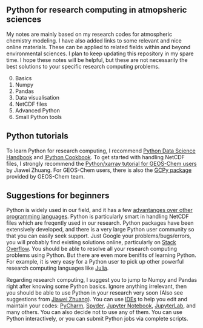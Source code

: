## Python for research computing in atmopsheric sciences
My notes are mainly based on my research codes for atmospheric chemistry modeling. I have also added links to some relevant and nice online materials. These can be applied to related fields within and beyond environmental sciences. I plan to keep updating this repository in my spare time. I hope these notes will be helpful, but these are not necessarily the best solutions to your specific research computing problems.

0. Basics
1. Numpy
2. Pandas
3. Data visualisation
4. NetCDF files
5. Advanced Python
6. Small Python tools

## Python tutorials
To learn Python for research computing, I recommend [Python Data Science Handbook](https://jakevdp.github.io/PythonDataScienceHandbook/) and [IPython Cookbook](https://ipython-books.github.io/). To get started with handling NetCDF files, I strongly recommend the [Python/xarray tutorial for GEOS-Chem users](https://github.com/geoschem/GEOSChem-python-tutorial) by Jiawei Zhuang. For GEOS-Chem users, there is also the [GCPy package](https://github.com/geoschem/gcpy) provided by GEOS-Chem team. 

## Suggestions for beginners
Python is widely used in our field, and it has a few [advantanges over other programming languages](https://github.com/geoschem/GEOSChem-python-tutorial#why-python). Python is particularly smart in handling NetCDF files which are freqently used in our research. Python packages have been extensively developed, and there is a very large Python user community so that you can easily seek support. Just Google your problems/bugs/errors, you will probably find existing solutions online, particularly on [Stack Overflow](https://stackoverflow.com/). You should be able to resolve all your research computing problems using Python. But there are even more benifits of learning Python. For example, it is very easy for a Python user to pick up other powerful research computing languages like [Julia](https://julialang.org/).

Regarding research computing, I suggest you to jump to Numpy and Pandas right after knowing some Python basics. Ignore anything irrelevant, then you should be able to use Python in your research very soon (Also see suggestions from [Jiawei Zhuang](https://github.com/geoschem/GEOSChem-python-tutorial#how-to-learn-python)). You can use [IDEs](https://en.wikipedia.org/wiki/Integrated_development_environment) to help you edit and maintain your codes: [PyCharm](https://www.jetbrains.com/pycharm/), [Spyder](https://www.spyder-ide.org/), [Jupyter Notebook](https://jupyter.org/), [JupyterLab](https://jupyter.org/), and many others. You can also decide not to use any of them. You can use Python interactively, or you can submit Python jobs via complete scripts.
